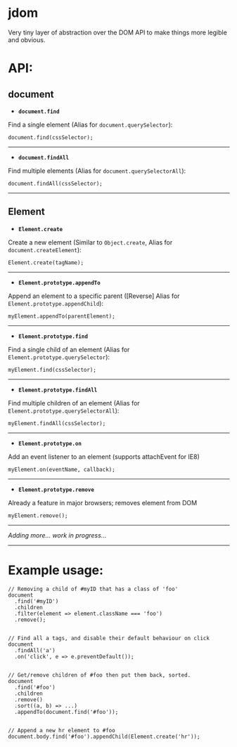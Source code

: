 # jdom
Very tiny layer of abstraction over the DOM API to make things more legible and obvious.

API:
===

document
---

- **`document.find`**

Find a single element (Alias for `document.querySelector`):

    document.find(cssSelector);
    
---

- **`document.findAll`**

Find multiple elements (Alias for `document.querySelectorAll`):

    document.findAll(cssSelector);
    
---

Element
---

- **`Element.create`**

Create a new element (Similar to `Object.create`, Alias for `document.createElement`):

    Element.create(tagName);

---

- **`Element.prototype.appendTo`**

Append an element to a specific parent ([Reverse] Alias for `Element.prototype.appendChild`):

    myElement.appendTo(parentElement);

---

- **`Element.prototype.find`**

Find a single child of an element (Alias for `Element.prototype.querySelector`):

    myElement.find(cssSelector);

---

- **`Element.prototype.findAll`**

Find multiple children of an element (Alias for `Element.prototype.querySelectorAll`):

    myElement.findAll(cssSelector);

---

- **`Element.prototype.on`**

Add an event listener to an element (supports attachEvent for IE8)

    myElement.on(eventName, callback);

---

- **`Element.prototype.remove`**

Already a feature in major browsers; removes element from DOM

    myElement.remove();
    
---

*Adding more... work in progress...*

---

Example usage:
===

    // Removing a child of #myID that has a class of 'foo'
    document
      .find('#myID')
      .children
      .filter(element => element.className === 'foo')
      .remove();


    // Find all a tags, and disable their default behaviour on click
    document
      .findAll('a')
      .on('click', e => e.preventDefault());


    // Get/remove children of #foo then put them back, sorted.
    document
      .find('#foo')
      .children
      .remove()
      .sort((a, b) => ...)
      .appendTo(document.find('#foo'));
    

    // Append a new hr element to #foo
    document.body.find('#foo').appendChild(Element.create('hr'));
    
